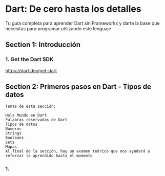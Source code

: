 # Dart: De cero hasta los detalles

Tu guía completa para aprender Dart sin Frameworks y darte la base que necesitas para programar utilizando este lenguaje

## Section 1: Introducción

### 1. Get the Dart SDK

https://dart.dev/get-dart

## Section 2: Primeros pasos en Dart - Tipos de datos

    Temas de esta sección:

    Hola Mundo en Dart
    Palabras reservadas de Dart
    Tipos de datos
    Numeros
    Strings
    Booleans
    Sets
    Mapas
    Al final de la sección, hay un examen teórico que nos ayudará a reforzar lo aprendido hasta el momento

### 1.
